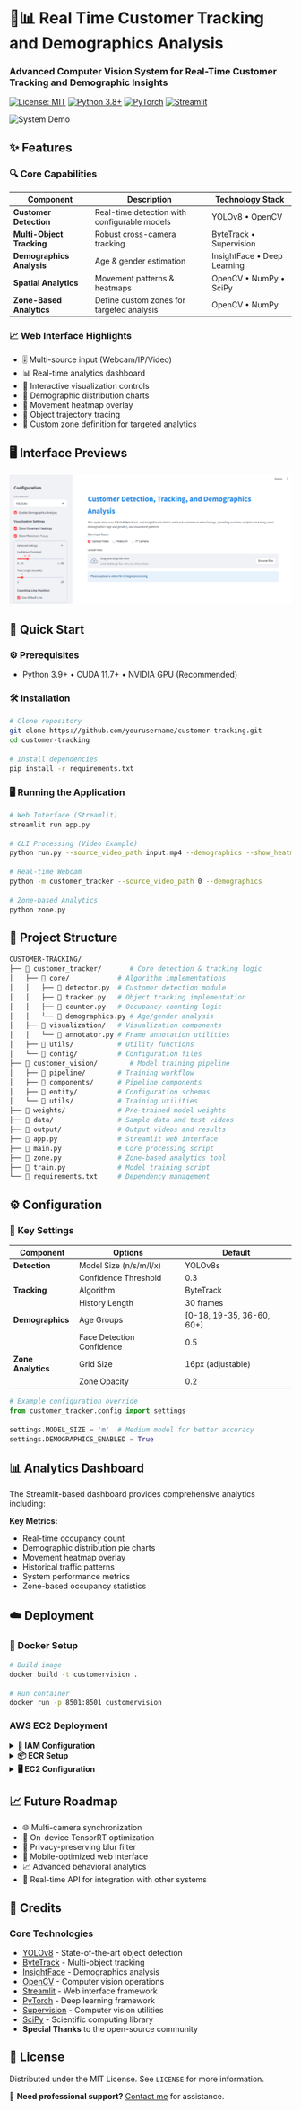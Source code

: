 # 🏬📊 Real Time Customer Tracking and Demographics Analysis 

### Advanced Computer Vision System for Real-Time Customer Tracking and Demographic Insights

[![License: MIT](https://img.shields.io/badge/License-MIT-yellow.svg)](https://opensource.org/licenses/MIT)
[![Python 3.8+](https://img.shields.io/badge/Python-3.8%2B-blue.svg)](https://www.python.org/)
[![PyTorch](https://img.shields.io/badge/PyTorch-%3E%3D1.8-red.svg)](https://pytorch.org/)
[![Streamlit](https://img.shields.io/badge/Streamlit-%E2%89%A50.85-orange.svg)](https://streamlit.io/)

![System Demo](assets/output.gif)

</div>


## ✨ Features

### 🔍 Core Capabilities
| Component | Description | Technology Stack |
|-----------|-------------|------------------|
| **Customer Detection** | Real-time detection with configurable models | YOLOv8 • OpenCV |
| **Multi-Object Tracking** | Robust cross-camera tracking | ByteTrack • Supervision |
| **Demographics Analysis** | Age & gender estimation | InsightFace • Deep Learning |
| **Spatial Analytics** | Movement patterns & heatmaps | OpenCV • NumPy • SciPy |
| **Zone-Based Analytics** | Define custom zones for targeted analysis | OpenCV • NumPy |

### 📈 Web Interface Highlights
- 🎚 Multi-source input (Webcam/IP/Video)
- 📊 Real-time analytics dashboard
- 🔄 Interactive visualization controls
- 🧮 Demographic distribution charts
- 🌋 Movement heatmap overlay
- 📍 Object trajectory tracing
- 🔲 Custom zone definition for targeted analytics

## 🖥️ Interface Previews

![Interface](assets/CT_UI_demo.png)


## 🚀 Quick Start

### ⚙️ Prerequisites
- Python 3.9+ • CUDA 11.7+ • NVIDIA GPU (Recommended)

### 🛠 Installation
```bash
# Clone repository
git clone https://github.com/yourusername/customer-tracking.git
cd customer-tracking

# Install dependencies
pip install -r requirements.txt
```

### 🖥 Running the Application
```bash
# Web Interface (Streamlit)
streamlit run app.py

# CLI Processing (Video Example)
python run.py --source_video_path input.mp4 --demographics --show_heatmap

# Real-time Webcam
python -m customer_tracker --source_video_path 0 --demographics

# Zone-based Analytics
python zone.py
```

## 🧩 Project Structure
```bash
CUSTOMER-TRACKING/
├── 📂 customer_tracker/       # Core detection & tracking logic
│   ├── 📂 core/            # Algorithm implementations
│   │   ├── 📄 detector.py  # Customer detection module
│   │   ├── 📄 tracker.py   # Object tracking implementation
│   │   ├── 📄 counter.py   # Occupancy counting logic
│   │   └── 📄 demographics.py # Age/gender analysis
│   ├── 📂 visualization/   # Visualization components
│   │   └── 📄 annotator.py # Frame annotation utilities
│   ├── 📂 utils/           # Utility functions
│   └── 📂 config/          # Configuration files
├── 📂 customer_vision/        # Model training pipeline
│   ├── 📂 pipeline/        # Training workflow
│   ├── 📂 components/      # Pipeline components
│   ├── 📂 entity/          # Configuration schemas
│   └── 📂 utils/           # Training utilities
├── 📂 weights/             # Pre-trained model weights
├── 📂 data/                # Sample data and test videos
├── 📂 output/              # Output videos and results
├── 📄 app.py               # Streamlit web interface
├── 📄 main.py              # Core processing script
├── 📄 zone.py              # Zone-based analytics tool
├── 📄 train.py             # Model training script
└── 📄 requirements.txt     # Dependency management
```

## ⚙️ Configuration

### 🔧 Key Settings
| Component | Options | Default |
|-----------|---------|---------|
| **Detection** | Model Size (n/s/m/l/x) | YOLOv8s |
| | Confidence Threshold | 0.3 |
| **Tracking** | Algorithm | ByteTrack |
| | History Length | 30 frames |
| **Demographics** | Age Groups | [0-18, 19-35, 36-60, 60+] |
| | Face Detection Confidence | 0.5 |
| **Zone Analytics** | Grid Size | 16px (adjustable) |
| | Zone Opacity | 0.2 |

```python
# Example configuration override
from customer_tracker.config import settings

settings.MODEL_SIZE = 'm'  # Medium model for better accuracy
settings.DEMOGRAPHICS_ENABLED = True
```

## 📊 Analytics Dashboard
The Streamlit-based dashboard provides comprehensive analytics including:

**Key Metrics:**
- Real-time occupancy count
- Demographic distribution pie charts
- Movement heatmap overlay
- Historical traffic patterns
- System performance metrics
- Zone-based occupancy statistics

## ☁️ Deployment

### 🐳 Docker Setup
```bash
# Build image
docker build -t customervision .

# Run container
docker run -p 8501:8501 customervision
```

### AWS EC2 Deployment
<details>
<summary><strong>🔐 IAM Configuration</strong></summary>

1. Create IAM user with:
   - `AmazonEC2ContainerRegistryFullAccess`
   - `AmazonEC2FullAccess`
2. Store credentials in GitHub Secrets:
   ```env
   AWS_ACCESS_KEY_ID=your_key
   AWS_SECRET_ACCESS_KEY=your_secret
   AWS_REGION=us-east-1
   ```
</details>

<details>
<summary><strong>📦 ECR Setup</strong></summary>

```bash
aws ecr create-repository --repository-name vehicle-tracking --region us-east-1
aws ecr get-login-password | docker login --username AWS --password-stdin your-account-id.dkr.ecr.us-east-1.amazonaws.com
```
</details>

<details>
<summary><strong>🖥 EC2 Configuration</strong></summary>

```bash
# Install Docker on Ubuntu
sudo apt-get update && sudo apt-get upgrade -y
curl -fsSL https://get.docker.com -o get-docker.sh
sudo sh get-docker.sh
sudo usermod -aG docker ubuntu
newgrp docker
```
</details>

## 📈 Future Roadmap
- 🌐 Multi-camera synchronization
- 🧠 On-device TensorRT optimization
- 🔐 Privacy-preserving blur filter
- 📱 Mobile-optimized web interface
- 📈 Advanced behavioral analytics
- 🔄 Real-time API for integration with other systems


## 👏 Credits
### Core Technologies
- [YOLOv8](https://github.com/ultralytics/ultralytics) - State-of-the-art object detection
- [ByteTrack](https://github.com/ifzhang/ByteTrack) - Multi-object tracking
- [InsightFace](https://github.com/deepinsight/insightface) - Demographics analysis
- [OpenCV](https://opencv.org/) - Computer vision operations
- [Streamlit](https://streamlit.io/) - Web interface framework
- [PyTorch](https://pytorch.org/) - Deep learning framework
- [Supervision](https://github.com/roboflow/supervision) - Computer vision utilities
- [SciPy](https://scipy.org/) - Scientific computing library
- **Special Thanks** to the open-source community



## 📜 License
Distributed under the MIT License. See `LICENSE` for more information.

📩 **Need professional support?** [Contact me](mailto:hafizshakeel1997@gmail.com) for assistance.  
